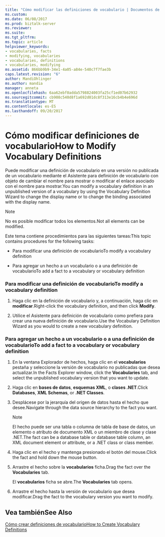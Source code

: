 ```yaml
---
title: "Cómo modificar las definiciones de vocabulario | Documentos de Microsoft"
ms.custom: 
ms.date: 06/08/2017
ms.prod: biztalk-server
ms.reviewer: 
ms.suite: 
ms.tgt_pltfrm: 
ms.topic: article
helpviewer_keywords:
- vocabularies, facts
- modifying, vocabularies
- vocabularies, definitions
- vocabularies, modifying
ms.assetid: 866bb9b9-34e1-4a05-a84e-540c7f7fae3b
caps.latest.revision: "6"
author: MandiOhlinger
ms.author: mandia
manager: anneta
ms.openlocfilehash: 6aa62ebf0adda5798824003fa25cf1ed07b62932
ms.sourcegitcommit: cb908c540d8f1a692d01dc8f313e16cb4b4e696d
ms.translationtype: MT
ms.contentlocale: es-ES
ms.lasthandoff: 09/20/2017
---
```

# <a name="how-to-modify-vocabulary-definitions"></a><span data-ttu-id="0097c-102">Cómo modificar definiciones de vocabulario</span><span class="sxs-lookup"><span data-stu-id="0097c-102">How to Modify Vocabulary Definitions</span></span>
<span data-ttu-id="0097c-103">Puede modificar una definición de vocabulario en una versión no publicada de un vocabulario mediante el Asistente para definición de vocabulario con objeto de cambiar el nombre para mostrar o modificar el enlace asociado con el nombre para mostrar.</span><span class="sxs-lookup"><span data-stu-id="0097c-103">You can modify a vocabulary definition in an unpublished version of a vocabulary by using the Vocabulary Definition Wizard to change the display name or to change the binding associated with the display name.</span></span>  
  
> [!NOTE]
>  <span data-ttu-id="0097c-104">No es posible modificar todos los elementos.</span><span class="sxs-lookup"><span data-stu-id="0097c-104">Not all elements can be modified.</span></span>  
  
 <span data-ttu-id="0097c-105">Este tema contiene procedimientos para las siguientes tareas:</span><span class="sxs-lookup"><span data-stu-id="0097c-105">This topic contains procedures for the following tasks:</span></span>  
  
-   <span data-ttu-id="0097c-106">Para modificar una definición de vocabulario</span><span class="sxs-lookup"><span data-stu-id="0097c-106">To modify a vocabulary definition</span></span>  
  
-   <span data-ttu-id="0097c-107">Para agregar un hecho a un vocabulario o a una definición de vocabulario</span><span class="sxs-lookup"><span data-stu-id="0097c-107">To add a fact to a vocabulary or vocabulary definition</span></span>  
  
### <a name="to-modify-a-vocabulary-definition"></a><span data-ttu-id="0097c-108">Para modificar una definición de vocabulario</span><span class="sxs-lookup"><span data-stu-id="0097c-108">To modify a vocabulary definition</span></span>  
  
1.  <span data-ttu-id="0097c-109">Haga clic en la definición de vocabulario y, a continuación, haga clic en **modificar**.</span><span class="sxs-lookup"><span data-stu-id="0097c-109">Right-click the vocabulary definition, and then click **Modify**.</span></span>  
  
2.  <span data-ttu-id="0097c-110">Utilice el Asistente para definición de vocabulario como prefiera para crear una nueva definición de vocabulario.</span><span class="sxs-lookup"><span data-stu-id="0097c-110">Use the Vocabulary Definition Wizard as you would to create a new vocabulary definition.</span></span>  
  
### <a name="to-add-a-fact-to-a-vocabulary-or-vocabulary-definition"></a><span data-ttu-id="0097c-111">Para agregar un hecho a un vocabulario o a una definición de vocabulario</span><span class="sxs-lookup"><span data-stu-id="0097c-111">To add a fact to a vocabulary or vocabulary definition</span></span>  
  
1.  <span data-ttu-id="0097c-112">En la ventana Explorador de hechos, haga clic en el **vocabularios** pestaña y seleccione la versión de vocabulario no publicadas que desea actualizar.</span><span class="sxs-lookup"><span data-stu-id="0097c-112">In the Facts Explorer window, click the **Vocabularies** tab, and select the unpublished vocabulary version that you want to update.</span></span>  
  
2.  <span data-ttu-id="0097c-113">Haga clic en **bases de datos**, **esquemas XML**, o **clases .NET**.</span><span class="sxs-lookup"><span data-stu-id="0097c-113">Click **Databases**, **XML Schemas**, or **.NET Classes**.</span></span>  
  
3.  <span data-ttu-id="0097c-114">Desplácese por la jerarquía del origen de datos hasta el hecho que desee.</span><span class="sxs-lookup"><span data-stu-id="0097c-114">Navigate through the data source hierarchy to the fact you want.</span></span>  
  
    > [!NOTE]
    >  <span data-ttu-id="0097c-115">El hecho puede ser una tabla o columna de tabla de base de datos, un elemento o atributo de documento XML o un miembro de clase y clase .NET.</span><span class="sxs-lookup"><span data-stu-id="0097c-115">The fact can be a database table or database table column, an XML document element or attribute, or a .NET class or class member.</span></span>  
  
4.  <span data-ttu-id="0097c-116">Haga clic en el hecho y mantenga presionado el botón del mouse.</span><span class="sxs-lookup"><span data-stu-id="0097c-116">Click the fact and hold down the mouse button.</span></span>  
  
5.  <span data-ttu-id="0097c-117">Arrastre el hecho sobre la **vocabularios** ficha.</span><span class="sxs-lookup"><span data-stu-id="0097c-117">Drag the fact over the **Vocabularies** tab.</span></span>  
  
     <span data-ttu-id="0097c-118">El **vocabularios** ficha se abre.</span><span class="sxs-lookup"><span data-stu-id="0097c-118">The **Vocabularies** tab opens.</span></span>  
  
6.  <span data-ttu-id="0097c-119">Arrastre el hecho hasta la versión de vocabulario que desea modificar.</span><span class="sxs-lookup"><span data-stu-id="0097c-119">Drag the fact to the vocabulary version you want to modify.</span></span>  
  
## <a name="see-also"></a><span data-ttu-id="0097c-120">Vea también</span><span class="sxs-lookup"><span data-stu-id="0097c-120">See Also</span></span>  
 [<span data-ttu-id="0097c-121">Cómo crear definiciones de vocabulario</span><span class="sxs-lookup"><span data-stu-id="0097c-121">How to Create Vocabulary Definitions</span></span>](../core/how-to-create-vocabulary-definitions.md)